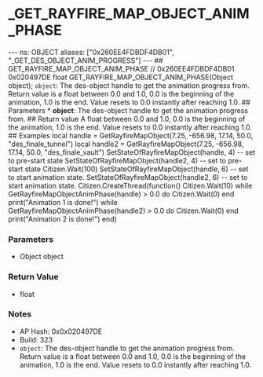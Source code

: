 # _GET_RAYFIRE_MAP_OBJECT_ANIM_PHASE

--- ns: OBJECT aliases: ["0x260EE4FDBDF4DB01", "_GET_DES_OBJECT_ANIM_PROGRESS"] --- ## GET_RAYFIRE_MAP_OBJECT_ANIM_PHASE  // 0x260EE4FDBDF4DB01 0x020497DE float GET_RAYFIRE_MAP_OBJECT_ANIM_PHASE(Object object);  `object`: The des-object handle to get the animation progress from. Return value is a float between 0.0 and 1.0, 0.0 is the beginning of the animation, 1.0 is the end. Value resets to 0.0 instantly after reaching 1.0.  ## Parameters * **object**: The des-object handle to get the animation progress from.  ## Return value A float between 0.0 and 1.0, 0.0 is the beginning of the animation, 1.0 is the end. Value resets to 0.0 instantly after reaching 1.0.  ## Examples local handle = GetRayfireMapObject(7.25, -656.98, 17.14, 50.0, "des_finale_tunnel") local handle2 = GetRayfireMapObject(7.25, -656.98, 17.14, 50.0, "des_finale_vault")  SetStateOfRayfireMapObject(handle, 4) -- set to pre-start state SetStateOfRayfireMapObject(handle2, 4) -- set to pre-start state  Citizen.Wait(100)  SetStateOfRayfireMapObject(handle, 6) -- set to start animation state. SetStateOfRayfireMapObject(handle2, 6) -- set to start animation state.  Citizen.CreateThread(function() Citizen.Wait(10) while GetRayfireMapObjectAnimPhase(handle) > 0.0 do Citizen.Wait(0) end print("Animation 1 is done!") while GetRayfireMapObjectAnimPhase(handle2) > 0.0 do Citizen.Wait(0) end print("Animation 2 is done!") end)

### Parameters
* Object object

### Return Value
* float

### Notes
* AP Hash: 0x0x020497DE
* Build: 323
* `object`: The des-object handle to get the animation progress from.
Return value is a float between 0.0 and 1.0, 0.0 is the beginning of the animation, 1.0 is the end. Value resets to 0.0 instantly after reaching 1.0.


